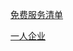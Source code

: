 ---
---

[免费服务清单](https://www.xugj520.cn/archives/free-for-dev.html)

[一人企业](https://ft07.com/category/opb/opb-methodology/)

